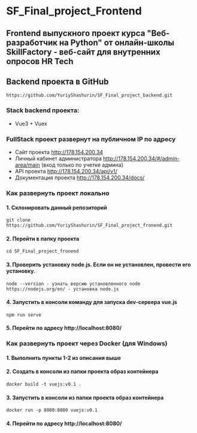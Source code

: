 # SF_Final_project_Frontend
## Frontend выпускного проект курса "Веб-разработчик на Python" от онлайн-школы SkillFactory - веб-сайт для внутренних опросов HR Tech

## Backend проекта в GitHub
```
https://github.com/YuriyShashurin/SF_Final_project_backend.git
```

### Stack backend проекта:

* Vue3 + Vuex


### FullStack проект развернут на публичном IP по адресу 

* Сайт проекта http://178.154.200.34
* Личный кабинет администратора http://178.154.200.34/#/admin-area/main (вход только по учетке админа)
* API проекта http://178.154.200.34/api/v1/
* Документация проекта http://178.154.200.34/docs/



### Как развернуть проект локально

#### 1. Cклонировать данный репозиторий

```
git clone https://github.com/YuriyShashurin/SF_Final_project_fronend.git
```

#### 2. Перейти в папку проекта

```
cd SF_Final_project_fronend
```

#### 3. Проверить установку node.js. Если он не установлен, провести его установку. 

```
node --version - узнать версию установленного node
https://nodejs.org/en/ - установка node.js
```

#### 4. Запустить в консоли команду для запуска dev-сервера vue.js

```
npm run serve
```
#### 5. Перейти по адресу http://localhost:8080/



### Как развернуть проект через Docker (для Windows)

#### 1. Выполнить пункты 1-2 из описания выше

#### 2. Создать в консоли из папки проекта образ контейнера
```
docker build -t vuejs:v0.1 .
```

#### 3. Запустить в консоли из папки проекта образ контейнера
```
docker run -p 8080:8080 vuejs:v0.1
```

#### 4. Перейти по адресу http://localhost:8080/

